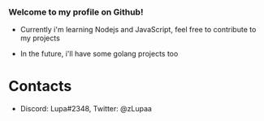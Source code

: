 ### Welcome to my profile on Github!

* Currently i'm learning Nodejs and JavaScript, feel free to contribute to my projects

* In the future, i'll have some golang projects too

# Contacts
* Discord: Lupa#2348, Twitter: @zLupaa
